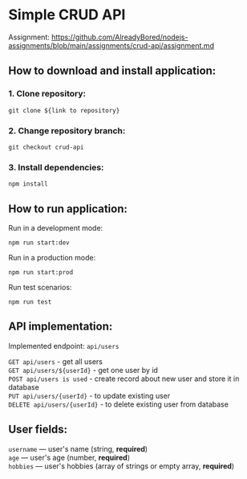 # Simple CRUD API

Assignment: https://github.com/AlreadyBored/nodejs-assignments/blob/main/assignments/crud-api/assignment.md

## How to download and install application:

### 1. Clone repository:
```
git clone ${link to repository}
```
### 2. Change repository branch:
```
git checkout crud-api
```
### 3. Install dependencies:
```
npm install
```

## How to run application:

Run in a development mode:
```
npm run start:dev
```
Run in a production mode:
```
npm run start:prod
```
Run test scenarios:
```
npm run test
```

## API implementation:

Implemented endpoint: `api/users`

`GET api/users` - get all users  
`GET api/users/${userId}` - get one user by id  
`POST api/users is used` - create record about new user and store it in database  
`PUT api/users/{userId}` - to update existing user  
`DELETE api/users/{userId}` - to delete existing user from database  

## User fields:

`username` — user's name (string, **required**)  
`age` — user's age (number, **required**)  
`hobbies` — user's hobbies (array of strings or empty array, **required**)  